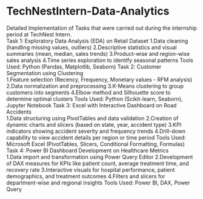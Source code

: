 # TechNestIntern-Data-Analytics <br/>
Detailed Implementation of Tasks that were carried out during the internship period at TechNest Intern.<br/>
Task 1: Exploratory Data Analysis (EDA) on Retail Dataset
1.Data cleaning (handling missing values, outliers)
2.Descriptive statistics and visual summaries (mean, median, sales trends)
3.Product-wise and region-wise sales analysis
4.Time series exploration to identify seasonal patterns
Tools Used: Python (Pandas, Matplotlib, Seaborn)
Task 2: Customer Segmentation using Clustering<br/>
1.Feature selection (Recency, Frequency, Monetary values - RFM analysis)
2.Data normalization and preprocessing
3.K-Means clustering to group customers into segments
4.Elbow method and Silhouette score to determine optimal clusters
Tools Used: Python (Scikit-learn, Seaborn), Jupyter Notebook
Task 3: Excel with Interactive Dashboard on Road Accidents<br/>
1.Data structuring using PivotTables and data validation
2.Creation of dynamic charts and slicers (based on state, year, accident type)
3.KPI indicators showing accident severity and frequency trends
4.Drill-down capability to view accident details per region or time period
Tools Used: Microsoft Excel (PivotTables, Slicers, Conditional Formatting, Formulas)
Task 4: Power BI Dashboard Development on Healthcare Metrics<br/>
1.Data import and transformation using Power Query Editor
2.Development of DAX measures for KPIs like patient count, average treatment time, and recovery rate
3.Interactive visuals for hospital performance, patient demographics, and treatment outcomes
4.Filters and slicers for department-wise and regional insights
Tools Used: Power BI, DAX, Power Query
